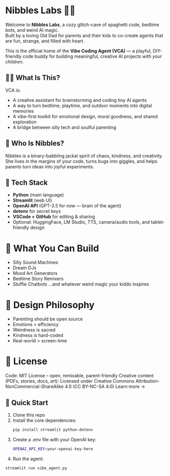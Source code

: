 # Nibbles Labs 🐾✨

Welcome to **Nibbles Labs**, a cozy glitch-cave of spaghetti code, bedtime bots, and weird AI magic.  
Built by a loving Old Dad for parents and their kids to co-create agents that are fun, strange, and filled with heart.

This is the official home of the **Vibe Coding Agent (VCA)** — a playful, DIY-friendly code buddy for building meaningful, creative AI projects *with your children*.

## 👨‍👧 What Is This?

VCA is:
- A creative assistant for brainstorming and coding tiny AI agents
- A way to turn bedtime, playtime, and outdoor moments into digital memories
- A vibe-first toolkit for emotional design, moral goodness, and shared exploration
- A bridge between silly tech and soulful parenting

## 🐺 Who Is Nibbles?

Nibbles is a binary-babbling jackal spirit of chaos, kindness, and creativity.  
She lives in the margins of your code, turns bugs into giggles, and helps parents turn ideas into joyful experiments.

## 🔧 Tech Stack

- **Python** (main language)
- **Streamlit** (web UI)
- **OpenAI API** (GPT-3.5 for now — brain of the agent)
- **dotenv** for secret keys
- **VSCode + GitHub** for editing & sharing
- Optional: HuggingFace, LM Studio, TTS, camera/audio tools, and tablet-friendly design

# 🌈 What You Can Build

- Silly Sound Machines
- Dream DJs
- Mood Art Generators
- Bedtime Story Remixers
- Stuffie Chatbots
…and whatever weird magic your kiddo inspires

# 🧠 Design Philosophy

- Parenting should be open source
- Emotions > efficiency
- Weirdness is sacred
- Kindness is hard-coded
- Real-world > screen-time

# 📜 License

Code: MIT License – open, remixable, parent-friendly
Creative content (PDFs, stories, docs, art):
Licensed under Creative Commons Attribution-NonCommercial-ShareAlike 4.0 (CC BY-NC-SA 4.0)
Learn more →

## 🚀 Quick Start

1. Clone this repo  
2. Install the core dependencies:
   ```bash
   pip install streamlit python-dotenv
3. Create a .env file with your OpenAI key:
   ```bash
   OPENAI_API_KEY=your-openai-key-here
3. Run the agent:
 ```bash
streamlit run vibe_agent.py
